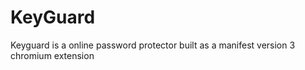 # KeyGuard
Keyguard is a online password protector built as a manifest version 3 chromium extension
